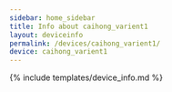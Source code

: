 ```yaml
---
sidebar: home_sidebar
title: Info about caihong_varient1
layout: deviceinfo
permalink: /devices/caihong_varient1/
device: caihong_varient1
---
```

{% include templates/device_info.md %}
